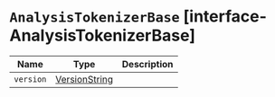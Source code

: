 # `AnalysisTokenizerBase` [interface-AnalysisTokenizerBase]

| Name | Type | Description |
| - | - | - |
| `version` | [VersionString](./VersionString.md) | &nbsp; |

